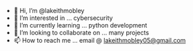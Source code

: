 - 👋 Hi, I’m @lakeithmobley
- 👀 I’m interested in ... cybersecurity
- 🌱 I’m currently learning ... python development 
- 💞️ I’m looking to collaborate on ... many projects
- 📫 How to reach me ... email @ lakeithmobley05@gmail.com

<!---
lakeithmobley/lakeithmobley is a ✨ special ✨ repository because its `README.md` (this file) appears on your GitHub profile.
You can click the Preview link to take a look at your changes.
--->
